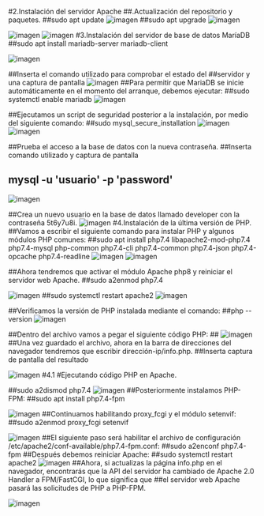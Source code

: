 #2.Instalación del servidor Apache
##.Actualización del repositorio y paquetes.
##sudo apt update
![imagen](https://github.com/romentoss/dpl_B_romen/blob/master/tareas/practicas/ud2_4/imagenes/1.png?raw=true)
##sudo apt upgrade
![imagen](https://github.com/romentoss/dpl_B_romen/blob/master/tareas/practicas/ud2_4/imagenes/2.png?raw=true)

![imagen](https://github.com/romentoss/dpl_B_romen/blob/master/tareas/practicas/ud2_4/imagenes/3.png?raw=true)
![imagen](https://github.com/romentoss/dpl_B_romen/blob/master/tareas/practicas/ud2_4/imagenes/4.png?raw=true)
#3.Instalación del servidor de base de datos MaríaDB
##sudo apt install mariadb-server mariadb-client

![imagen](https://github.com/romentoss/dpl_B_romen/blob/master/tareas/practicas/ud2_4/imagenes/5.png?raw=true)

##Inserta el comando utilizado para comprobar el estado del
##servidor y una captura de pantalla
![imagen](https://github.com/romentoss/dpl_B_romen/blob/master/tareas/practicas/ud2_4/imagenes/6.png?raw=true)
##Para permitir que MariaDB se inicie automáticamente en el momento del arranque, debemos ejecutar:
##sudo systemctl enable mariadb
![imagen](https://github.com/romentoss/dpl_B_romen/blob/master/tareas/practicas/ud2_4/imagenes/7.png?raw=true)


##Ejecutamos un script de seguridad posterior a la instalación, por medio del siguiente comando:
##sudo mysql_secure_installation
![imagen](https://github.com/romentoss/dpl_B_romen/blob/master/tareas/practicas/ud2_4/imagenes/8.png?raw=true)
![imagen](https://github.com/romentoss/dpl_B_romen/blob/master/tareas/practicas/ud2_4/imagenes/9.png?raw=true)


##Prueba el acceso a la base de datos con la nueva contraseña.
##Inserta  comando utilizado y captura de pantalla
## mysql -u 'usuario' -p 'password'
![imagen](https://github.com/romentoss/dpl_B_romen/blob/master/tareas/practicas/ud2_4/imagenes/10.png?raw=true)

##Crea un nuevo usuario en la base de datos llamado developer con la contraseña 5t6y7u8i.
![imagen](https://github.com/romentoss/dpl_B_romen/blob/master/tareas/practicas/ud2_4/imagenes/11.png?raw=true)
#4.Instalación de la última versión de PHP.
##Vamos a escribir el siguiente comando para instalar PHP y algunos módulos PHP comunes:
##sudo apt install php7.4 libapache2-mod-php7.4 php7.4-mysql php-common php7.4-cli php7.4-common php7.4-json php7.4-opcache php7.4-readline
![imagen](https://github.com/romentoss/dpl_B_romen/blob/master/tareas/practicas/ud2_4/imagenes/12.png?raw=true)
![imagen](https://github.com/romentoss/dpl_B_romen/blob/master/tareas/practicas/ud2_4/imagenes/13.png?raw=true)

##Ahora tendremos que activar el módulo Apache php8 y reiniciar el servidor web Apache.
##sudo a2enmod php7.4

![imagen](https://github.com/romentoss/dpl_B_romen/blob/master/tareas/practicas/ud2_4/imagenes/14.png?raw=true)
##sudo systemctl restart apache2
![imagen](https://github.com/romentoss/dpl_B_romen/blob/master/tareas/practicas/ud2_4/imagenes/15.png?raw=true)

##Verificamos la versión de PHP instalada mediante el comando:
##php --version
![imagen](https://github.com/romentoss/dpl_B_romen/blob/master/tareas/practicas/ud2_4/imagenes/16.png?raw=true)

##Dentro del archivo vamos a pegar el siguiente código PHP:
##<?php phpinfo(); ?>
![imagen](https://github.com/romentoss/dpl_B_romen/blob/master/tareas/practicas/ud2_4/imagenes/17.png?raw=true)
##Una vez guardado el archivo, ahora en la barra de direcciones del navegador tendremos que escribir dirección-ip/info.php.
##Inserta captura de pantalla del resultado

![imagen](https://github.com/romentoss/dpl_B_romen/blob/master/tareas/practicas/ud2_4/imagenes/18.png?raw=true)
#4.1
 #Ejecutando código PHP en Apache.

##sudo a2dismod php7.4
![imagen](https://github.com/romentoss/dpl_B_romen/blob/master/tareas/practicas/ud2_4/imagenes/19.png?raw=true)
##Posteriormente instalamos PHP-FPM:
##sudo apt install php7.4-fpm

![imagen](https://github.com/romentoss/dpl_B_romen/blob/master/tareas/practicas/ud2_4/imagenes/20.png?raw=true)
##Continuamos habilitando proxy_fcgi y el módulo setenvif:
##sudo a2enmod proxy_fcgi setenvif

![imagen](https://github.com/romentoss/dpl_B_romen/blob/master/tareas/practicas/ud2_4/imagenes/21.png?raw=true)
##El siguiente paso será habilitar el archivo de configuración /etc/apache2/conf-available/php7.4-fpm.conf:
##sudo a2enconf php7.4-fpm
##Después debemos reiniciar Apache:
##sudo systemctl restart apache2
![imagen](https://github.com/romentoss/dpl_B_romen/blob/master/tareas/practicas/ud2_4/imagenes/22.png?raw=true)
##Ahora, si actualizas la página info.php en el navegador, encontrarás que la API del servidor ha cambiado de Apache 2.0 Handler a FPM/FastCGI, lo que significa que ##el servidor web Apache pasará las solicitudes de PHP a PHP-FPM.

![imagen](https://github.com/romentoss/dpl_B_romen/blob/master/tareas/practicas/ud2_4/imagenes/23.png?raw=true)
















